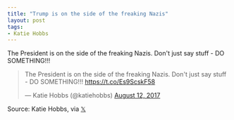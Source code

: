 ```yaml
---
title: "Trump is on the side of the freaking Nazis"
layout: post
tags:
- Katie Hobbs
---
```


The President is on the side of the freaking Nazis. Don't just say stuff - DO SOMETHING!!!

<blockquote class="twitter-tweet"><p lang="en" dir="ltr">The President is on the side of the freaking Nazis. Don&#39;t just say stuff - DO SOMETHING!!! <a href="https://t.co/Es9ScskF58">https://t.co/Es9ScskF58</a></p>&mdash; Katie Hobbs (@katiehobbs) <a href="https://twitter.com/katiehobbs/status/896502293427757056?ref_src=twsrc%5Etfw">August 12, 2017</a></blockquote> <script async src="https://platform.twitter.com/widgets.js" charset="utf-8"></script>

Source: Katie Hobbs, via [&#x1D54F;](https://x.com)
